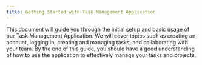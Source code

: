 ```yaml
---
title: Getting Started with Task Management Application
---
```


This document will guide you through the initial setup and basic usage of our Task Management Application. We will cover topics such as creating an account, logging in, creating and managing tasks, and collaborating with your team. By the end of this guide, you should have a good understanding of how to use the application to effectively manage your tasks and projects.
